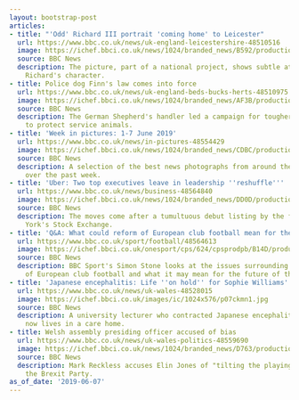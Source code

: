 ```yaml
---
layout: bootstrap-post
articles:
- title: "'Odd' Richard III portrait 'coming home' to Leicester"
  url: https://www.bbc.co.uk/news/uk-england-leicestershire-48510516
  image: https://ichef.bbci.co.uk/news/1024/branded_news/B592/production/_107228464_tv017122827.jpg
  source: BBC News
  description: The picture, part of a national project, shows subtle attempts to undermine
    Richard's character.
- title: Police dog Finn's law comes into force
  url: https://www.bbc.co.uk/news/uk-england-beds-bucks-herts-48510975
  image: https://ichef.bbci.co.uk/news/1024/branded_news/AF3B/production/_107295844_f9692e48-5207-42a1-916a-c3623b4d5ec5.jpg
  source: BBC News
  description: The German Shepherd's handler led a campaign for tougher legislation
    to protect service animals.
- title: 'Week in pictures: 1-7 June 2019'
  url: https://www.bbc.co.uk/news/in-pictures-48554429
  image: https://ichef.bbci.co.uk/news/1024/branded_news/CDBC/production/_107286625_xashore_omaha_6_06_2019_07.jpg
  source: BBC News
  description: A selection of the best news photographs from around the world, taken
    over the past week.
- title: 'Uber: Two top executives leave in leadership ''reshuffle'''
  url: https://www.bbc.co.uk/news/business-48564840
  image: https://ichef.bbci.co.uk/news/1024/branded_news/DD0D/production/_107298565_hi054321565.jpg
  source: BBC News
  description: The moves come after a tumultuous debut listing by the firm on New
    York's Stock Exchange.
- title: 'Q&A: What could reform of European club football mean for the game?'
  url: https://www.bbc.co.uk/sport/football/48564613
  image: https://ichef.bbci.co.uk/onesport/cps/624/cpsprodpb/B14D/production/_107298354_gettyimages-1074026254.jpg
  source: BBC News
  description: BBC Sport's Simon Stone looks at the issues surrounding proposed reform
    of European club football and what it may mean for the future of the game.
- title: 'Japanese encephalitis: Life ''on hold'' for Sophie Williams'
  url: https://www.bbc.co.uk/news/uk-wales-48528015
  image: https://ichef.bbci.co.uk/images/ic/1024x576/p07ckmn1.jpg
  source: BBC News
  description: A university lecturer who contracted Japanese encephalitis in China
    now lives in a care home.
- title: Welsh assembly presiding officer accused of bias
  url: https://www.bbc.co.uk/news/uk-wales-politics-48559690
  image: https://ichef.bbci.co.uk/news/1024/branded_news/D763/production/_107293155_de27-2.jpg
  source: BBC News
  description: Mark Reckless accuses Elin Jones of "tilting the playing field" against
    the Brexit Party.
as_of_date: '2019-06-07'
---
```


